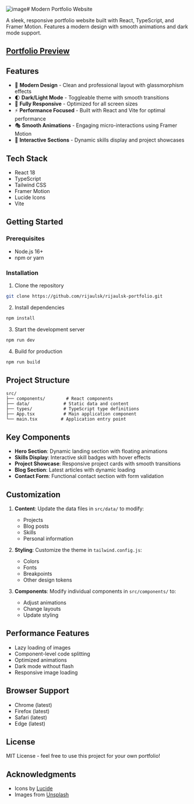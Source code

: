 ![image](https://github.com/user-attachments/assets/50582138-2dfb-4bd4-bc4d-e76ae52a6d1c)# Modern Portfolio Website

A sleek, responsive portfolio website built with React, TypeScript, and Framer Motion. Features a modern design with smooth animations and dark mode support.

## [Portfolio Preview](https://rijaulsk-portfolio.vercel.app/)

## Features

- 🎨 **Modern Design** - Clean and professional layout with glassmorphism effects
- 🌓 **Dark/Light Mode** - Toggleable theme with smooth transitions
- 📱 **Fully Responsive** - Optimized for all screen sizes
- ⚡ **Performance Focused** - Built with React and Vite for optimal performance
- 🎭 **Smooth Animations** - Engaging micro-interactions using Framer Motion
- 🎯 **Interactive Sections** - Dynamic skills display and project showcases

## Tech Stack

- React 18
- TypeScript
- Tailwind CSS
- Framer Motion
- Lucide Icons
- Vite

## Getting Started

### Prerequisites

- Node.js 16+ 
- npm or yarn

### Installation

1. Clone the repository
```bash
git clone https://github.com/rijaulsk/rijaulsk-portfolio.git
```

2. Install dependencies
```bash
npm install
```

3. Start the development server
```bash
npm run dev
```

4. Build for production
```bash
npm run build
```

## Project Structure

```
src/
├── components/        # React components
├── data/             # Static data and content
├── types/            # TypeScript type definitions
├── App.tsx           # Main application component
└── main.tsx         # Application entry point
```

## Key Components

- **Hero Section**: Dynamic landing section with floating animations
- **Skills Display**: Interactive skill badges with hover effects
- **Project Showcase**: Responsive project cards with smooth transitions
- **Blog Section**: Latest articles with dynamic loading
- **Contact Form**: Functional contact section with form validation

## Customization

1. **Content**: Update the data files in `src/data/` to modify:
   - Projects
   - Blog posts
   - Skills
   - Personal information

2. **Styling**: Customize the theme in `tailwind.config.js`:
   - Colors
   - Fonts
   - Breakpoints
   - Other design tokens

3. **Components**: Modify individual components in `src/components/` to:
   - Adjust animations
   - Change layouts
   - Update styling

## Performance Features

- Lazy loading of images
- Component-level code splitting
- Optimized animations
- Dark mode without flash
- Responsive image loading

## Browser Support

- Chrome (latest)
- Firefox (latest)
- Safari (latest)
- Edge (latest)

## License

MIT License - feel free to use this project for your own portfolio!

## Acknowledgments

- Icons by [Lucide](https://lucide.dev)
- Images from [Unsplash](https://unsplash.com)

